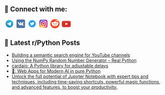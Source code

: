 ## 🔎 Connect with me:
[<img src="https://github.com/bullbesh/bullbesh/blob/main/images/Telegram.png" width="32" height="32" />](https://t.me/bullbesh)
[<img src="https://github.com/bullbesh/bullbesh/blob/main/images/VK.png" width="32" height="32" />](https://vk.com/bullbesh)
[<img src="https://github.com/bullbesh/bullbesh/blob/main/images/Twitter.png" width="32" height="32" />](https://twitter.com/bullbesh1)
[<img src="https://github.com/bullbesh/bullbesh/blob/main/images/Instagram.png" width="32" height="32" />](https://www.instagram.com/bullbesh)
[<img src="https://github.com/bullbesh/bullbesh/blob/main/images/Reddit.png" width="32" height="32" />](https://www.reddit.com/user/bullbesh)
[<img src="https://github.com/bullbesh/bullbesh/blob/main/images/YouTube.png" width="32" height="32" />](https://www.youtube.com/channel/UCtfjRs6uzgq5mfm8S06WTcg)

## 📕 Latest r/Python Posts
<!-- BLOG-POST-LIST:START -->
- [Building a semantic search engine for YouTube channels](https://www.reddit.com/r/Python/comments/142lkak/building_a_semantic_search_engine_for_youtube/)
- [Using the NumPy Random Number Generator – Real Python](https://www.reddit.com/r/Python/comments/142fsxj/using_the_numpy_random_number_generator_real/)
- [cardaio: A Python library for adjustable delays](https://www.reddit.com/r/Python/comments/142fo7c/cardaio_a_python_library_for_adjustable_delays/)
- [🎨: Web Apps for Modern AI in pure Python](https://www.reddit.com/r/Python/comments/142e5z4/web_apps_for_modern_ai_in_pure_python/)
- [Unlock the full potential of Jupyter Notebook with expert tips and techniques, including time-saving shortcuts, powerful magic functions, and advanced features, to boost your productivity.](https://www.reddit.com/r/Python/comments/1429nav/unlock_the_full_potential_of_jupyter_notebook/)
<!-- BLOG-POST-LIST:END -->
